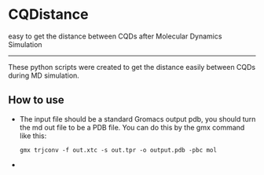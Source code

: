 # CQDistance

 easy to get the distance between CQDs after Molecular Dynamics Simulation 



---

These python scripts were created to get the distance easily between CQDs during MD simulation.

## How to use

- The input file should be a standard Gromacs output pdb, you should turn the md out file to be a PDB file. You can do this by the gmx command like this:
  
  `gmx trjconv -f out.xtc -s out.tpr -o output.pdb -pbc mol`

- 
